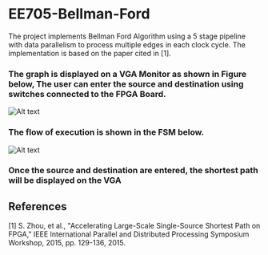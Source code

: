  # EE705-Bellman-Ford


The project implements Bellman Ford Algorithm using a 5 stage pipeline with data parallelism to process multiple edges in each clock cycle.
The implementation is based on the paper cited in [1]. 

### The graph is displayed on a VGA Monitor as shown in Figure below, The user can enter the source and destination using switches connected to the FPGA Board.

![Alt text](https://github.com/nikhil879/EE705-Bellman-Ford/blob/master/Graphs/graph_vga.jpeg?raw=true "Dataflow of FSM")

### The flow of execution is shown in the FSM below. 

![Alt text](https://github.com/nikhil879/EE705-Bellman-Ford/blob/master/FSM/FSM.jpeg?raw=true "Dataflow of FSM")

### Once the source and destination are entered, the shortest path will be displayed on the VGA

## References
<a id="1">[1]</a> 
S. Zhou, et al., "Accelerating Large-Scale Single-Source Shortest Path on FPGA," IEEE International Parallel and Distributed Processing Symposium Workshop, 2015, pp. 129-136, 2015.
